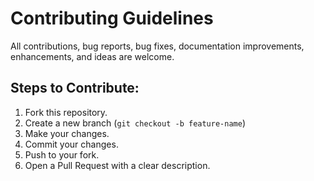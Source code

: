 # Contributing Guidelines

All contributions, bug reports, bug fixes, documentation improvements, enhancements, and ideas are welcome.

## Steps to Contribute:
1. Fork this repository.
2. Create a new branch (`git checkout -b feature-name`)
3. Make your changes.
4. Commit your changes.
5. Push to your fork.
6. Open a Pull Request with a clear description.
